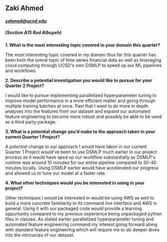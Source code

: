 ## Zaki Ahmed
#### zahmed@ucsd.edu
##### (Section A15 Rod Albuyeh)

**1. What is the most interesting topic covered in your domain this quarter?**

The most interesting topic covered in my domain thus far this quarter has been both the overal topic of time series financial data as well as leveraging cloud computing through UCSD's own DSMLP to speed up our ML pipelines and workflows.

**2. Describe a potential investigation you would like to pursue for your Quarter 2 Project?**

I would like to pursue implementing parallelized hyperparameter tuning to improve model performance in a more efficient matter and going through multiple training batches at once. Past that I want to do more in depth analyses into the features from our dataset and expand our automated feature engineering to become more robust and possibly be able to be used as a third party package.

**3. What is a potential change you’d make to the approach taken in your current Quarter 1 Project?**

A potential change to our approach I would have taken in our current Quarter 1 Project would've been to use DSMLP much earlier in our project process as it would have sped up our workflow substantially as DSMLP's runtime was around 10 minutes for our entire pipeline compared to 30-40 minutes locally. Using DSMLP earlier would have accelerated our progress and allowed us to tune our model at a faster rate.

**4. What other techniques would you be interested in using in your project?**

Other techniques I would be interested in would be using AWS as well to build a more concrete familiarity in its command line interface and AWS in general. Using it with our packaged code would provide a learning oppurtunity compared to my previous experience being unpackaged python files in classes. As stated earlier parallelized hyperparameter tuning and automated feature engineering command my interest going forward along with standard feature engineering which will require me to do deeper dives into the intricacies of our dataset.
